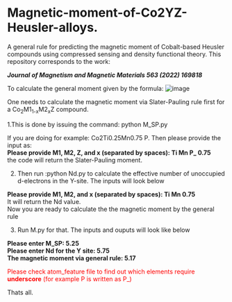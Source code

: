 # Magnetic-moment-of-Co2YZ-Heusler-alloys.
A general rule for predicting the magnetic moment of Cobalt-based Heusler compounds using compressed sensing and density functional theory.
This repository corresponds to the work:  

***Journal of Magnetism and Magnetic Materials 563 (2022) 169818***  

To calculate the general moment given by the formula:
![image](https://user-images.githubusercontent.com/27854932/232724701-ac4d3f50-8299-4521-9ce8-77d759c863ff.png)

One needs to calculate the magnetic moment via Slater-Pauling rule first for a Co<sub>2</sub>M1<sub>1-x</sub>M2<sub>x</sub>Z compound.    
     
1.This is done by issuing the command: python M_SP.py  
   
If you are doing for example: Co2Ti0.25Mn0.75 P. Then please provide the input as:  
**Please provide M1, M2, Z, and x (separated by spaces): Ti Mn P_ 0.75**  
the code will return the Slater-Pauling moment.  
   
2. Then run :python Nd.py to calculate the effective number of unoccupied d-electrons in the Y-site. The inputs will look below   
   
**Please provide M1, M2, and x (separated by spaces): Ti Mn 0.75**  
It will return the Nd value.  
Now you are ready to calculate the the magnetic moment by the general rule  
  
3. Run M.py for that. The inputs and ouputs will look like below   
    
**Please enter M_SP: 5.25  
Please enter Nd for the Y site: 5.75  
The magnetic moment via general rule: 5.17**   

   
<span style="color:red;">Please check atom_feature file to find out which elements require **underscore** (for example P is written as P_)</span>  

Thats all.

